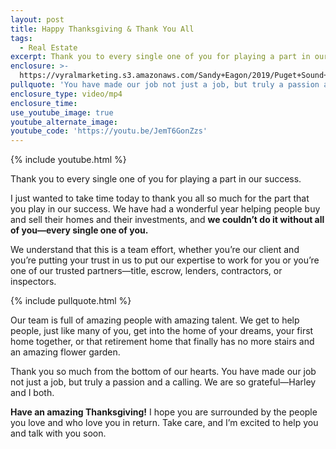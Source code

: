 ```yaml
---
layout: post
title: Happy Thanksgiving & Thank You All
tags:
  - Real Estate
excerpt: Thank you to every single one of you for playing a part in our success.
enclosure: >-
  https://vyralmarketing.s3.amazonaws.com/Sandy+Eagon/2019/Puget+Sound+Real+Estate+Agent-+Have+a+Wonderful+Thanksgiving.mp4
pullquote: 'You have made our job not just a job, but truly a passion and a calling.'
enclosure_type: video/mp4
enclosure_time:
use_youtube_image: true
youtube_alternate_image:
youtube_code: 'https://youtu.be/JemT6GonZzs'
---
```


{% include youtube.html %}

Thank you to every single one of you for playing a part in our success.

I just wanted to take time today to thank you all so much for the part that you play in our success. We have had a wonderful year helping people buy and sell their homes and their investments, and **we couldn’t do it without all of you—every single one of you.**

We understand that this is a team effort, whether you’re our client and you’re putting your trust in us to put our expertise to work for you or you’re one of our trusted partners—title, escrow, lenders, contractors, or inspectors.

{% include pullquote.html %}

Our team is full of amazing people with amazing talent. We get to help people, just like many of you, get into the home of your dreams, your first home together, or that retirement home that finally has no more stairs and an amazing flower garden.

Thank you so much from the bottom of our hearts. You have made our job not just a job, but truly a passion and a calling. We are so grateful—Harley and I both.

**Have an amazing Thanksgiving\!** I hope you are surrounded by the people you love and who love you in return. Take care, and I’m excited to help you and talk with you soon.